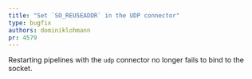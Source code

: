 ```yaml
---
title: "Set `SO_REUSEADDR` in the UDP connector"
type: bugfix
authors: dominiklohmann
pr: 4579
---
```


Restarting pipelines with the `udp` connector no longer fails to bind to the
socket.
